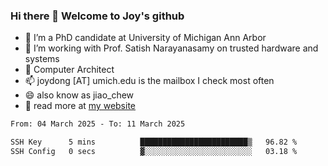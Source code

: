 ### Hi there 👋 Welcome to Joy's github

- 🔭 I’m a PhD candidate at University of Michigan Ann Arbor
- 🌱 I’m working with Prof. Satish Narayanasamy on trusted hardware and systems
- 👯 Computer Architect
- 📫 joydong [AT] umich.edu is the mailbox I check most often
- 😄 also know as jiao_chew
- 💬 read more at [my website](https://joydddd.github.io/)
<!--START_SECTION:waka-->

```txt
From: 04 March 2025 - To: 11 March 2025

SSH Key      5 mins          ████████████████████████▒   96.82 %
SSH Config   0 secs          ▓░░░░░░░░░░░░░░░░░░░░░░░░   03.18 %
```

<!--END_SECTION:waka-->
